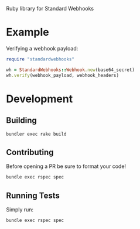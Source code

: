 Ruby library for Standard Webhooks 

# Example

Verifying a webhook payload:

```ruby
require "standardwebhooks"

wh = StandardWebhooks::Webhook.new(base64_secret)
wh.verify(webhook_payload, webhook_headers)
```

# Development

## Building

```sh
bundler exec rake build
```

## Contributing

Before opening a PR be sure to format your code!

```sh
bundle exec rspec spec
```

## Running Tests

Simply run:

```sh
bundle exec rspec spec
```
